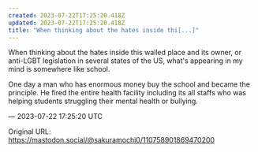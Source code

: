 ```yaml
---
created: 2023-07-22T17:25:20.418Z
updated: 2023-07-22T17:25:20.418Z
title: "When thinking about the hates inside thi[...]"
---
```


<p>When thinking about the hates inside this walled place and its owner, or anti-LGBT legislation in several states of the US, what&#39;s appearing in my mind is somewhere like school.</p><p>One day a man who has enormous money buy the school and became the principle. He fired the entire health facility including its all staffs who was helping students struggling their mental health or bullying.</p>

&mdash; 2023-07-22 17:25:20 UTC

Original URL: https://mastodon.social/@sakuramochi0/110758901869470200
